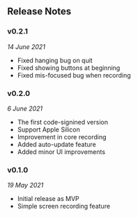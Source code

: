 ## Release Notes

### v0.2.1

_14 June 2021_

- Fixed hanging bug on quit
- Fixed showing buttons at beginning
- Fixed mis-focused bug when recording

### v0.2.0

_6 June 2021_

- The first code-signined version
- Support Apple Silicon
- Improvement in core recording
- Added auto-update feature
- Added minor UI improvements

### v0.1.0

_19 May 2021_

- Initial release as MVP
- Simple screen recording feature
